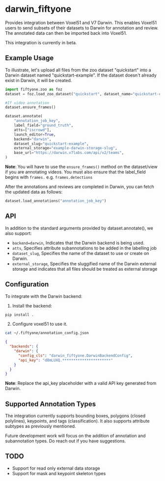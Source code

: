 # darwin_fiftyone

Provides integration between Voxel51 and V7 Darwin. This enables Voxel51 users to send subsets of their datasets to Darwin for annotation and review. The annotated data can then be imported back into Voxel51.

This integration is currently in beta.

## Example Usage

To illustrate, let's upload all files from the zoo dataset "quickstart" into a Darwin dataset named "quickstart-example". If the dataset doesn't already exist in Darwin, it will be created.

```python
import fiftyone.zoo as foz
dataset = foz.load_zoo_dataset("quickstart", dataset_name="quickstart-example")

#If video annotation
dataset.ensure_frames()

dataset.annotate(
    "annotation_job_key",
    label_field="ground_truth",
    atts=["iscrowd"],
    launch_editor=True,
    backend="darwin",
    dataset_slug="quickstart-example",
    external_storage="example-darwin-storage-slug",
    base_url="https://darwin.v7labs.com/api/v2/teams",
)
```

**Note**: You will have to use the `ensure_frames()` method on the dataset/view if you are annotating videos. You must also ensure that the label_field begins with `frames.` e.g. `frames.detections`

After the annotations and reviews are completed in Darwin, you can fetch the updated data as follows:

```python
dataset.load_annotations("annotation_job_key")
```

## API

In addition to the standard arguments provided by dataset.annotate(), we also support:

- `backend=darwin`, Indicates that the Darwin backend is being used.
- `atts`, Specifies attribute subannotations to be added in the labelling job
- `dataset_slug`, Specifies the name of the dataset to use or create on Darwin.
- `external_storage`, Specifies the sluggified name of the Darwin external storage and indicates that all files should be treated as external storage

## Configuration

To integrate with the Darwin backend:

1. Install the backend:

```bash
pip install .
```

2. Configure voxel51 to use it.

```bash
cat ~/.fiftyone/annotation_config.json
```

```json
{
  "backends": {
    "darwin": {
      "config_cls": "darwin_fiftyone.DarwinBackendConfig",
      "api_key": "d8mLUXQ.**********************"
    }
  }
}
```

**Note**: Replace the api_key placeholder with a valid API key generated from Darwin.

## Supported Annotation Types

The integration currently supports bounding boxes, polygons (closed polylines), keypoints, and tags (classification). It also supports attribute subtypes as previously mentioned.

Future development work will focus on the addition of annotation and subannotation types. Do reach out if you have suggestions.

## TODO
- Support for read only external data storage
- Support for mask and keypoint skeleton types
